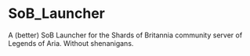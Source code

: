# SoB_Launcher
 A (better) SoB Launcher for the Shards of Britannia community server of Legends of Aria. Without shenanigans. 
